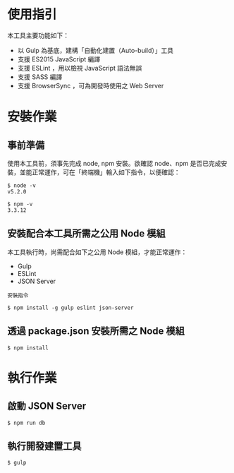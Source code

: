 使用指引
=======

本工具主要功能如下：
 * 以 Gulp 為基底，建構「自動化建置（Auto-build）」工具
 * 支援 ES2015 JavaScript 編譯
 * 支援 ESLint ，用以檢視 JavaScript 語法無誤
 * 支援 SASS 編譯
 * 支援 BrowserSync ，可為開發時使用之 Web Server

# 安裝作業

## 事前準備

使用本工具前，須事先完成 node, npm 安裝。欲確認 node、npm 是否已完成安裝，並能正常運作，可在「終端機」輸入如下指令，以便確認：
 
    $ node -v
    v5.2.0

    $ npm -v
    3.3.12


## 安裝配合本工具所需之公用 Node 模組

本工具執行時，尚需配合如下之公用 Node 模組，才能正常運作：

 * Gulp
 * ESLint
 * JSON Server

`安裝指令`

    $ npm install -g gulp eslint json-server

## 透過 package.json 安裝所需之 Node 模組

    $ npm install

# 執行作業

## 啟動 JSON Server

    $ npm run db

## 執行開發建置工具

    $ gulp

